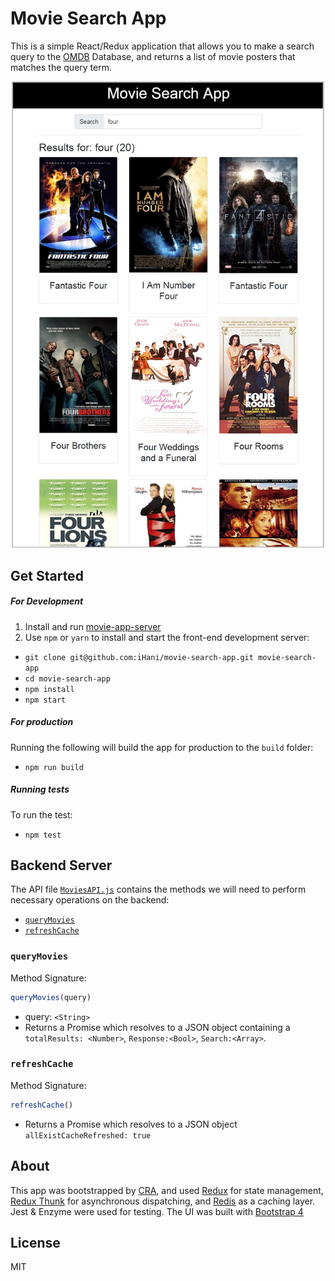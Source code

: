 # Movie Search App

This is a simple React/Redux application that allows you to make a search query to the [OMDB](https://www.omdbapi.com/) Database, and returns a list of movie posters that matches the query term.

<p align="center">
<img width="500" src="src/screenshot.jpg">
</p>

## Get Started

##### For Development

1. Install and run [movie-app-server](https://github.com/iHani/movie-search-server)
2. Use `npm` or `yarn` to install and start the front-end development server:
* `git clone git@github.com:iHani/movie-search-app.git movie-search-app`
* `cd movie-search-app`
* `npm install`
* `npm start`

##### For production
Running the following will build the app for production to the `build` folder:

 * `npm run build`

##### Running tests
To run the test:

* `npm test`

## Backend Server

The API file [`MoviesAPI.js`](src/APIs/MoviesAPI.js) contains the methods we will need to perform necessary operations on the backend:

* [`queryMovies`](#queryMovies)
* [`refreshCache`](#refreshCache)

### `queryMovies`

Method Signature:

```js
queryMovies(query)
```

* query: `<String>`
* Returns a Promise which resolves to a JSON object containing a `totalResults: <Number>`, `Response:<Bool>`, `Search:<Array>`.

### `refreshCache`

Method Signature:

```js
refreshCache()
```

* Returns a Promise which resolves to a JSON object `allExistCacheRefreshed: true`

## About

This app was bootstrapped by [CRA](https://github.com/facebook/create-react-app), and used [Redux](https://redux.js.org/) for state management, [Redux Thunk](https://www.npmjs.com/package/redux-thunk) for asynchronous dispatching, and [Redis](https://redis.io/) as a caching layer. Jest & Enzyme were used for testing. The UI was built with [Bootstrap 4](https://getbootstrap.com/)

## License
MIT
